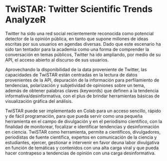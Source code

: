 # TwiSTAR: Twitter Scientific Trends AnalyzeR

Twitter ha sido una red social recientemente reconocida como potencial detector de la opinión pública, en tanto que supone millones de ideas escritas por sus usuarios en agendas diversas. Dado que este escenario ha sido tan tentador para la academia como una forma de comprender la conversación en temas públicos, Twitter ha ido ampliando, por medio de su API, el acceso abierto al discurso de sus usuarios.

Aprovechando la disponibilidad de la data proveniente de Twitter, las capacidades de TwiSTAR están centradas en la lectura de datos provenientes de la API, depuración de la información para perfilamiento de tendencias,  polarización y subjetividad de opiniones sobre un tema, además de obtener palabras claves (keywords) que definen a la tendencia informativa/desinformativa, con el plus de brindar herramientas básicas de visualización gráfica del análisis.

TwiSTAR puede ser implementado en Colab para un acceso sencillo, rápido y de fácil programación, para que pueda servir como una pequeña herramienta en el campo de divulgación y en el periodismo científico, con la finalidad de monitorear, focalizar e identificar tendencias y desinformación en ciencia. TwiSTAR como herramienta, permite a científicos, divulgadores, periodistas de fuente científica, expertos en comunicación de la ciencia y estudiantes, ejercer, gestionar e intervenir en favor deuna labor divulgativa en función de temáticas y contenidos con una alta carga viral y que pueda hacer contrapeso a tendencias de opinión con una carga desinformativa.
